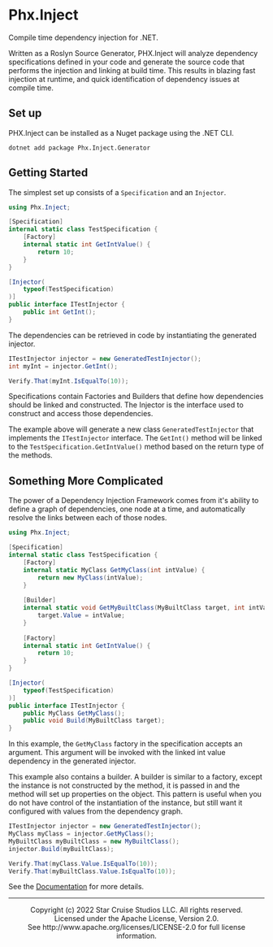 # Phx.Inject

Compile time dependency injection for .NET.

Written as a Roslyn Source Generator, PHX.Inject will analyze dependency 
specifications defined in your code and generate the source code that performs
the injection and linking at build time. This results in blazing fast injection
at runtime, and quick identification of dependency issues at compile time.

## Set up
PHX.Inject can be installed as a Nuget package using the .NET CLI.
```shell
dotnet add package Phx.Inject.Generator
```

## Getting Started
The simplest set up consists of a `Specification` and an `Injector`.
```csharp
using Phx.Inject;

[Specification]
internal static class TestSpecification {
    [Factory]
    internal static int GetIntValue() {
        return 10;
    }
}

[Injector(
    typeof(TestSpecification)
)]
public interface ITestInjector {
    public int GetInt();
}
```

The dependencies can be retrieved in code by instantiating the generated
injector.
```csharp
ITestInjector injector = new GeneratedTestInjector();
int myInt = injector.GetInt();

Verify.That(myInt.IsEqualTo(10));
```

Specifications contain Factories and Builders that define how dependencies
should be linked and constructed. The Injector is the interface used to 
construct and access those dependencies.


The example above will generate a new class `GeneratedTestInjector` that
implements the `ITestInjector` interface. The `GetInt()` method will be linked
to the `TestSpecification.GetIntValue()` method based on the return type of the
methods.

## Something More Complicated
The power of a Dependency Injection Framework comes from it's ability to define
a graph of dependencies, one node at a time, and automatically resolve the links
between each of those nodes.
```csharp
using Phx.Inject;

[Specification]
internal static class TestSpecification {
    [Factory]
    internal static MyClass GetMyClass(int intValue) {
        return new MyClass(intValue);
    }
    
    [Builder]
    internal static void GetMyBuiltClass(MyBuiltClass target, int intValue) {
        target.Value = intValue;
    }
     
    [Factory]
    internal static int GetIntValue() {
        return 10;
    }
}

[Injector(
    typeof(TestSpecification)
)]
public interface ITestInjector {
    public MyClass GetMyClass();
    public void Build(MyBuiltClass target);
}
```

In this example, the `GetMyClass` factory in the specification accepts an 
argument. This argument will be invoked with the linked int value dependency in 
the generated injector.

This example also contains a builder. A builder is similar to a factory, except
the instance is not constructed by the method, it is passed in and the method
will set up properties on the object. This pattern is useful when you do not
have control of the instantiation of the instance, but still want it configured
with values from the dependency graph.

```csharp
ITestInjector injector = new GeneratedTestInjector();
MyClass myClass = injector.GetMyClass();
MyBuiltClass myBuiltClass = new MyBuiltClass();
injector.Build(myBuiltClass);

Verify.That(myClass.Value.IsEqualTo(10));
Verify.That(myBuiltClass.Value.IsEqualTo(10));
```

See the [Documentation](Documentation/Index.md) for more details.

---

<div align="center">
Copyright (c) 2022 Star Cruise Studios LLC. All rights reserved.<br/>
Licensed under the Apache License, Version 2.0.<br/>
See http://www.apache.org/licenses/LICENSE-2.0 for full license information.<br/>
</div>
